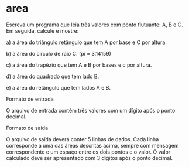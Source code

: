 # area
Escreva um programa que leia três valores com ponto flutuante: A, B e C. Em seguida, calcule e mostre: 

a) a área do triângulo retângulo que tem A por base e C por altura. 

b) a área do círculo de raio C. (pi = 3.14159) 

c) a área do trapézio que tem A e B por bases e c por altura. 

d) a área do quadrado que tem lado B. 

e) a área do retângulo que tem lados A e B.

Formato de entrada

O arquivo de entrada contém três valores com um dígito após o ponto decimal.

Formato de saída

O arquivo de saída deverá conter 5 linhas de dados. Cada linha corresponde a uma das áreas descritas acima, sempre com mensagem correspondente e um espaço entre os dois pontos e o valor. O valor calculado deve ser apresentado com 3 dígitos após o ponto decimal.
